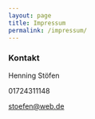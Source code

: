 ```yaml
---
layout: page
title: Impressum
permalink: /impressum/
---
```


### Kontakt
Henning Stöfen

01724311148

[stoefen@web.de](mailto:stoefen@web.de)